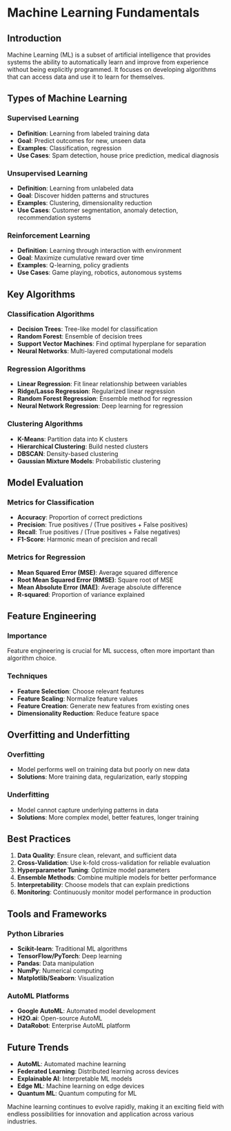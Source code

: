 # Machine Learning Fundamentals

## Introduction

Machine Learning (ML) is a subset of artificial intelligence that provides systems the ability to automatically learn and improve from experience without being explicitly programmed. It focuses on developing algorithms that can access data and use it to learn for themselves.

## Types of Machine Learning

### Supervised Learning
- **Definition**: Learning from labeled training data
- **Goal**: Predict outcomes for new, unseen data
- **Examples**: Classification, regression
- **Use Cases**: Spam detection, house price prediction, medical diagnosis

### Unsupervised Learning
- **Definition**: Learning from unlabeled data
- **Goal**: Discover hidden patterns and structures
- **Examples**: Clustering, dimensionality reduction
- **Use Cases**: Customer segmentation, anomaly detection, recommendation systems

### Reinforcement Learning
- **Definition**: Learning through interaction with environment
- **Goal**: Maximize cumulative reward over time
- **Examples**: Q-learning, policy gradients
- **Use Cases**: Game playing, robotics, autonomous systems

## Key Algorithms

### Classification Algorithms
- **Decision Trees**: Tree-like model for classification
- **Random Forest**: Ensemble of decision trees
- **Support Vector Machines**: Find optimal hyperplane for separation
- **Neural Networks**: Multi-layered computational models

### Regression Algorithms
- **Linear Regression**: Fit linear relationship between variables
- **Ridge/Lasso Regression**: Regularized linear regression
- **Random Forest Regression**: Ensemble method for regression
- **Neural Network Regression**: Deep learning for regression

### Clustering Algorithms
- **K-Means**: Partition data into K clusters
- **Hierarchical Clustering**: Build nested clusters
- **DBSCAN**: Density-based clustering
- **Gaussian Mixture Models**: Probabilistic clustering

## Model Evaluation

### Metrics for Classification
- **Accuracy**: Proportion of correct predictions
- **Precision**: True positives / (True positives + False positives)
- **Recall**: True positives / (True positives + False negatives)
- **F1-Score**: Harmonic mean of precision and recall

### Metrics for Regression
- **Mean Squared Error (MSE)**: Average squared difference
- **Root Mean Squared Error (RMSE)**: Square root of MSE
- **Mean Absolute Error (MAE)**: Average absolute difference
- **R-squared**: Proportion of variance explained

## Feature Engineering

### Importance
Feature engineering is crucial for ML success, often more important than algorithm choice.

### Techniques
- **Feature Selection**: Choose relevant features
- **Feature Scaling**: Normalize feature values
- **Feature Creation**: Generate new features from existing ones
- **Dimensionality Reduction**: Reduce feature space

## Overfitting and Underfitting

### Overfitting
- Model performs well on training data but poorly on new data
- **Solutions**: More training data, regularization, early stopping

### Underfitting
- Model cannot capture underlying patterns in data
- **Solutions**: More complex model, better features, longer training

## Best Practices

1. **Data Quality**: Ensure clean, relevant, and sufficient data
2. **Cross-Validation**: Use k-fold cross-validation for reliable evaluation
3. **Hyperparameter Tuning**: Optimize model parameters
4. **Ensemble Methods**: Combine multiple models for better performance
5. **Interpretability**: Choose models that can explain predictions
6. **Monitoring**: Continuously monitor model performance in production

## Tools and Frameworks

### Python Libraries
- **Scikit-learn**: Traditional ML algorithms
- **TensorFlow/PyTorch**: Deep learning
- **Pandas**: Data manipulation
- **NumPy**: Numerical computing
- **Matplotlib/Seaborn**: Visualization

### AutoML Platforms
- **Google AutoML**: Automated model development
- **H2O.ai**: Open-source AutoML
- **DataRobot**: Enterprise AutoML platform

## Future Trends

- **AutoML**: Automated machine learning
- **Federated Learning**: Distributed learning across devices
- **Explainable AI**: Interpretable ML models
- **Edge ML**: Machine learning on edge devices
- **Quantum ML**: Quantum computing for ML

Machine learning continues to evolve rapidly, making it an exciting field with endless possibilities for innovation and application across various industries.
